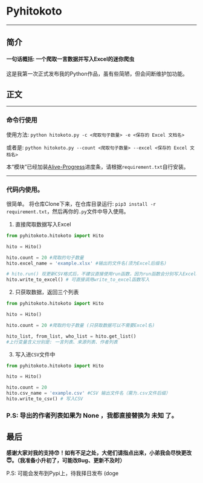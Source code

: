 # Pyhitokoto
---
## 简介

#### 一句话概括: **一个爬取一言数据并写入Excel的迷你爬虫**

这是我第一次正式发布我的Python作品，虽有些简陋，但会间断维护加功能。

## 正文
---
### 命令行使用
使用方法: ```python hitokoto.py -c <爬取句子数量> -e <保存的 Excel 文档名>```

或者是: ```python hitokoto.py --count <爬取句子数量> --excel <保存的 Excel 文档名>```

本“模块”已经加装[Alive-Progress](https://pypi.org/project/alive-progress/)进度条，请根据`requirement.txt`自行安装。

---
### 代码内使用。

很简单。
将仓库Clone下来，在仓库目录运行: `pip3 install -r requirement.txt`，然后再你的`.py`文件中导入使用。

1. 直接爬取数据写入Excel
```python
from pyhitokoto.hitokoto import Hito

hito = Hito()

hito.count = 20 #爬取的句子数量
hito.excel_name = 'example.xlsx' #输出的文件名(须为Excel后缀名)

# hito.run() 现更新CSV格式后，不建议直接使用run函数，因为run函数会分别写入Excel和CSV，需分别输入Excel和CSV文件名
hito.write_to_excel() # 可直接调用write_to_excel函数写入

```

2. 只获取数据，返回三个列表
```python
from pyhitokoto.hitokoto import Hito

hito = Hito()

hito.count = 20 #爬取的句子数量 (只获取数据可以不需要Excel名)

hito_list, from_list, who_list = hito.get_list() 
#上行变量含义分别是: 一言列表、来源列表、作者列表
```
3. 写入进`CSV`文件中
```python
from pyhitokoto.hitokoto import Hito

hito = Hito()

hito.count = 20 
hito.csv_name = 'example.csv' #CSV 输出文件名（需为.csv文件后缀）
hito.write_to_csv() # 写入CSV

```

### P.S: 导出的作者列表如果为 None ，我都直接替换为 未知 了。

## 最后

**感谢大家对我的支持😙！如有不足之处，大佬们请指点出来，小弟我会尽快更改😇。（我准备小升初了，可能改Bug、更新不及时）**

P.S: 可能会发布到Pypi上，待我择日发布 (doge
